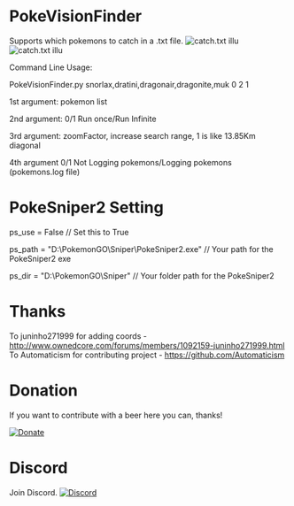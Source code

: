 # PokeVisionFinder
Supports which pokemons to catch in a .txt file.
![catch.txt illu](http://puu.sh/qlvFQ/1e072d06d4.png)
![catch.txt illu](http://puu.sh/qlvJy/d21350db3f.png)




Command Line Usage:

PokeVisionFinder.py snorlax,dratini,dragonair,dragonite,muk 0 2 1

1st argument: pokemon list

2nd argument: 0/1 Run once/Run Infinite

3rd argument: zoomFactor, increase search range, 1 is like 13.85Km diagonal

4th argument 0/1 Not Logging pokemons/Logging pokemons (pokemons.log file)

# PokeSniper2 Setting
ps_use = False // Set this to True

ps_path = "D:\PokemonGO\Sniper\PokeSniper2.exe" // Your path for the PokeSniper2 exe

ps_dir = "D:\PokemonGO\Sniper" // Your folder path for the PokeSniper2

# Thanks

To juninho271999 for adding coords - http://www.ownedcore.com/forums/members/1092159-juninho271999.html
To Automaticism for contributing project - https://github.com/Automaticism

# Donation

If you want to contribute with a beer here you can, thanks!

[![Donate](https://img.shields.io/badge/Donate-PayPal-green.svg)](https://www.paypal.com/cgi-bin/webscr?cmd=_s-xclick&hosted_button_id=JSE6WU28B8XFW)

# Discord
Join Discord.
[![Discord](http://i.imgur.com/NhrW4Mx.png)](https://discord.gg/7vqKs3S)

